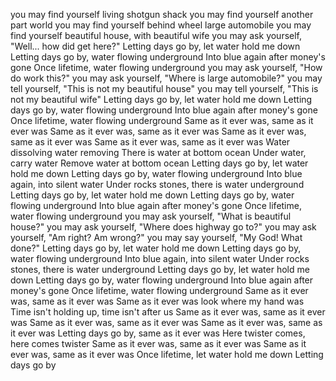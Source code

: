 you may find yourself living shotgun shack you may find yourself another part world you may find yourself behind wheel large automobile you may find yourself beautiful house, with beautiful wife you may ask yourself, "Well... how did get here?" Letting days go by, let water hold me down Letting days go by, water flowing underground Into blue again after money's gone Once lifetime, water flowing underground you may ask yourself, "How do work this?" you may ask yourself, "Where is large automobile?" you may tell yourself, "This is not my beautiful house" you may tell yourself, "This is not my beautiful wife" Letting days go by, let water hold me down Letting days go by, water flowing underground Into blue again after money's gone Once lifetime, water flowing underground Same as it ever was, same as it ever was Same as it ever was, same as it ever was Same as it ever was, same as it ever was Same as it ever was, same as it ever was Water dissolving water removing There is water at bottom ocean Under water, carry water Remove water at bottom ocean Letting days go by, let water hold me down Letting days go by, water flowing underground Into blue again, into silent water Under rocks stones, there is water underground Letting days go by, let water hold me down Letting days go by, water flowing underground Into blue again after money's gone Once lifetime, water flowing underground you may ask yourself, "What is beautiful house?" you may ask yourself, "Where does highway go to?" you may ask yourself, "Am right? Am wrong?" you may say yourself, "My God! What done?" Letting days go by, let water hold me down Letting days go by, water flowing underground Into blue again, into silent water Under rocks stones, there is water underground Letting days go by, let water hold me down Letting days go by, water flowing underground Into blue again after money's gone Once lifetime, water flowing underground Same as it ever was, same as it ever was Same as it ever was look where my hand was Time isn't holding up, time isn't after us Same as it ever was, same as it ever was Same as it ever was, same as it ever was Same as it ever was, same as it ever was Letting days go by, same as it ever was Here twister comes, here comes twister Same as it ever was, same as it ever was Same as it ever was, same as it ever was Once lifetime, let water hold me down Letting days go by 